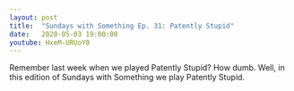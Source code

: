 ```yaml
---
layout: post
title:  "Sundays with Something Ep. 31: Patently Stupid"
date:   2020-05-03 19:00:00
youtube: HxeM-URUoY0
---
```


Remember last week when we played Patently Stupid? How dumb. Well, in this edition of Sundays with Something we play Patently Stupid.